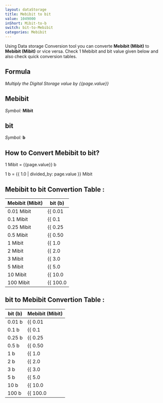 ```yaml
---
layout: dataStorage
title: Mebibit to bit
value: 1049000
inShort: Mibit-to-b
switch: bit-to-Mebibit
categories: Mebibit
---
```


Using Data storage Conversion tool you can converte **Mebibit (Mibit)** to **Mebibit (Mibit)** or vice versa. Check 1 Mebibit and bit value given below and also check quick conversion tables.

## Formula
*Multiply the Digital Storage value by {{page.value}}*

## Mebibit
*Symbol:* **Mibit**

## bit
*Symbol:* **b**

## How to Convert Mebibit to bit?

1 Mibit = {{page.value}} b

1 b = {{ 1.0 | divided_by: page.value }} Mibit


## Mebibit to bit Convertion Table :

| Mebibit (Mibit) | bit (b) |
| ---- | ---- |
| 0.01 Mibit | {{ 0.01 | times: page.value | round: 12 }} b |
| 0.1 Mibit | {{ 0.1 | times: page.value | round: 12 }} b |
| 0.25 Mibit | {{ 0.25 | times: page.value | round: 12 }} b |
| 0.5 Mibit | {{ 0.50 | times: page.value | round: 12 }} b |
| 1 Mibit | {{ 1.0 | times: page.value | round: 12 }} b |
| 2 Mibit | {{ 2.0 | times: page.value | round: 12 }} b |
| 3 Mibit | {{ 3.0 | times: page.value | round: 12 }} b |
| 5 Mibit | {{ 5.0 | times: page.value | round: 12 }} b |
| 10 Mibit | {{ 10.0 | times: page.value | round: 12 }} b |
| 100 Mibit | {{ 100.0 | times: page.value | round: 12 }} b |

## bit to Mebibit Convertion Table :

| bit (b) | Mebibit (Mibit) |
| ---- | ---- |
| 0.01 b | {{ 0.01 | divided_by: page.value | round: 12 }} Mibit |
| 0.1 b | {{ 0.1 | divided_by: page.value | round: 12 }} Mibit |
| 0.25 b | {{ 0.25 | divided_by: page.value | round: 12 }} Mibit |
| 0.5 b | {{ 0.50 | divided_by: page.value | round: 12 }} Mibit |
| 1 b | {{ 1.0 | divided_by: page.value | round: 12 }} Mibit |
| 2 b | {{ 2.0 | divided_by: page.value | round: 12 }} Mibit |
| 3 b | {{ 3.0 | divided_by: page.value | round: 12 }} Mibit |
| 5 b | {{ 5.0 | divided_by: page.value | round: 12 }} Mibit |
| 10 b | {{ 10.0 | divided_by: page.value | round: 12 }} Mibit |
| 100 b | {{ 100.0 | divided_by: page.value | round: 12 }} Mibit |


<script>
document.getElementById('selectInput')[7].selected = true
document.getElementById('selectOutput')[0].selected = true
</script>
